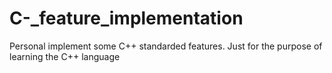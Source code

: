 # C-_feature_implementation
Personal implement some C++ standarded features. Just for the purpose of learning the C++ language
